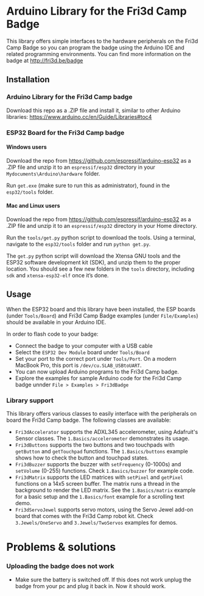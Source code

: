 # Arduino Library for the Fri3d Camp Badge

This library offers simple interfaces to the hardware peripherals on the Fri3d Camp Badge so you can program the badge using the Arduino IDE and related programming environments. You can find more information on the badge at http://fri3d.be/badge

## Installation

### Arduino Library for the Fri3d Camp badge

Download this repo as a .ZIP file and install it, similar to other Arduino libraries: https://www.arduino.cc/en/Guide/Libraries#toc4

### ESP32 Board for the Fri3d Camp badge

#### Windows users

Download the repo from https://github.com/espressif/arduino-esp32 as a .ZIP file and unzip it to an `espressif/esp32` directory in your `Mydocuments\Arduino\hardware` folder.

Run `get.exe` (make sure to run this as administrator), found in the `esp32/tools` folder.

#### Mac and Linux users

Download the repo from https://github.com/espressif/arduino-esp32 as a .ZIP file and unzip it to an `espressif/esp32` directory in your Home directory.

Run the `tools/get.py` python script to download the tools. Using a terminal, navigate to the `esp32/tools` folder and run `python get.py`.

The `get.py` python script will download the Xtensa GNU tools and the ESP32 software development kit (SDK), and unzip them to the proper location. You should see a few new folders in the `tools` directory, including `sdk` and `xtensa-esp32-elf` once it’s done.

## Usage

When the ESP32 board and this library have been installed, the ESP boards (under `Tools/Board`) and Fri3d Camp Badge examples (under `File/Examples`) should be available in your Arduino IDE.

In order to flash code to your badge:

* Connect the badge to your computer with a USB cable
* Select the `ESP32 Dev Module` board under `Tools/Board` 
* Set your port to the correct port under `Tools/Port`. On a modern MacBook Pro, this port is `/dev/cu.SLAB_USBtoUART`.
* You can now upload Arduino programs to the Fri3d Camp badge.
* Explore the examples for sample Arduino code for the Fri3d Camp badge unnder `File > Examples > Fri3dBadge`

### Library support

This library offers various classes to easily interface with the peripherals on board the Fri3d Camp badge. The following classes are available:

* `Fri3dAccelerator` supports the ADXL345 accelerometer, using Adafruit's Sensor classes. The `1.Basics/accelerometer` demonstrates its usage.
* `Fri3dButtons` supports the two buttons and two touchpads with `getButton` and `getTouchpad` functions. The `1.Basics/buttons` example shows how to check the button and touchpad states.
* `Fri3dBuzzer` supports the buzzer with `setFrequency` (0-1000s) and `setVolume` (0-255) functions. Check `1.Basics/buzzer` for example code.
* `Fri3dMatrix` supports the LED matrices with `setPixel` and `getPixel` functions on a 14x5 screen buffer. The matrix runs a thread in the background to render the LED matrix. See the `1.Basics/matrix` example for a basic setup and the `1.Basics/font` example for a scrolling text demo.
* `Fri3dServoJewel` supports servo motors, using the Servo Jewel add-on board that comes with the Fri3d Camp robot kit. Check `3.Jewels/OneServo` and `3.Jewels/TwoServos` examples for demos.

# Problems & solutions

### Uploading the badge does not work
* Make sure the battery is switched off. If this does not work unplug the badge from your pc and plug it back in. Now it should work.
